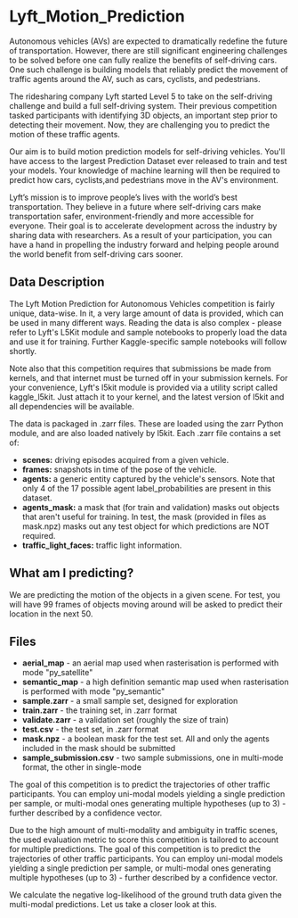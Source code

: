# Lyft_Motion_Prediction


Autonomous vehicles (AVs) are expected to dramatically redefine the future of transportation. However, there are still significant engineering challenges to be solved before one can fully realize the benefits of self-driving cars. One such challenge is building models that reliably predict the movement of traffic agents around the AV, such as cars, cyclists, and pedestrians.

The ridesharing company Lyft started Level 5 to take on the self-driving challenge and build a full self-driving system. Their previous competition tasked participants with identifying 3D objects, an important step prior to detecting their movement. Now, they are challenging you to predict the motion of these traffic agents.

Our aim is to build motion prediction models for self-driving vehicles. You'll have access to the largest Prediction Dataset ever released to train and test your models. Your knowledge of machine learning will then be required to predict how cars, cyclists,and pedestrians move in the AV's environment.

Lyft’s mission is to improve people’s lives with the world’s best transportation. They believe in a future where self-driving cars make transportation safer, environment-friendly and more accessible for everyone. Their goal is to accelerate development across the industry by sharing data with researchers. As a result of your participation, you can have a hand in propelling the industry forward and helping people around the world benefit from self-driving cars sooner.

## Data Description

The Lyft Motion Prediction for Autonomous Vehicles competition is fairly unique, data-wise. In it, a very large amount of data is provided, which can be used in many different ways. Reading the data is also complex - please refer to Lyft's L5Kit module and sample notebooks to properly load the data and use it for training. Further Kaggle-specific sample notebooks will follow shortly.

Note also that this competition requires that submissions be made from kernels, and that internet must be turned off in your submission kernels. For your convenience, Lyft's l5kit module is provided via a utility script called kaggle_l5kit. Just attach it to your kernel, and the latest version of l5kit and all dependencies will be available.

The data is packaged in .zarr files. These are loaded using the zarr Python module, and are also loaded natively by l5kit. Each .zarr file contains a set of:

- **scenes:** driving episodes acquired from a given vehicle.
- **frames:** snapshots in time of the pose of the vehicle.
- **agents:** a generic entity captured by the vehicle's sensors. Note that only 4 of the 17 possible agent label_probabilities are present in this dataset.
- **agents_mask:** a mask that (for train and validation) masks out objects that aren't useful for training. In test, the mask (provided in files as mask.npz) masks out any test object for which predictions are NOT required.
- **traffic_light_faces:** traffic light information.

## What am I predicting?

We are predicting the motion of the objects in a given scene. For test, you will have 99 frames of objects moving around will be asked to predict their location in the next 50.

## Files

- **aerial_map** - an aerial map used when rasterisation is performed with mode "py_satellite"
- **semantic_map** - a high definition semantic map used when rasterisation is performed with mode "py_semantic"
- **sample.zarr** - a small sample set, designed for exploration
- **train.zarr** - the training set, in .zarr format
- **validate.zarr** - a validation set (roughly the size of train)
- **test.csv** - the test set, in .zarr format
- **mask.npz** - a boolean mask for the test set. All and only the agents included in the mask should be submitted
- **sample_submission.csv** - two sample submissions, one in multi-mode format, the other in single-mode

The goal of this competition is to predict the trajectories of other traffic participants. You can employ uni-modal models yielding a single prediction per sample, or multi-modal ones generating multiple hypotheses (up to 3) - further described by a confidence vector.

Due to the high amount of multi-modality and ambiguity in traffic scenes, the used evaluation metric to score this competition is tailored to account for multiple predictions.
The goal of this competition is to predict the trajectories of other traffic participants. You can employ uni-modal models yielding a single prediction per sample, or multi-modal ones generating multiple hypotheses (up to 3) - further described by a confidence vector.

We calculate the negative log-likelihood of the ground truth data given the multi-modal predictions. Let us take a closer look at this.

